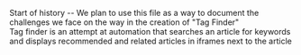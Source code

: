 Start of history -- We plan to use this file as a way to document the challenges we face on the way in the creation of "Tag Finder"<br>
Tag finder is an attempt at automation that searches an article for keywords and displays recommended and related articles in iframes next to the article